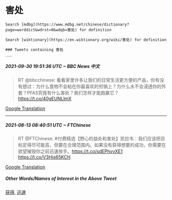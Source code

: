 # 害处

    Search [mdbg](https://www.mdbg.net/chinese/dictionary?page=worddict&wdrst=0&wdqb=害处) for definition

    Search [wiktionary](https://en.wiktionary.org/wiki/害处) for definition

    ### Tweets containing 害处
    ___
##### 2021-09-30 19:51:36 UTC ~ BBC News 中文
> RT @bbcchinese: 看看家里许多让我们的日常生活更方便的产品，你有没有想过：为什么食物不会粘在你最喜欢的煎锅上？为什么水不会浸透你的外套？PFAS究竟有什么害处？我们怎样才能跑赢它？ https://t.co/40gEUNLlmX

[Google Translation](https://translate.google.com/?hi=en&tab=TT&sl=zh-CN&tl=en&op=translate&text=RT+%40bbcchinese%3A+%E7%9C%8B%E7%9C%8B%E5%AE%B6%E9%87%8C%E8%AE%B8%E5%A4%9A%E8%AE%A9%E6%88%91%E4%BB%AC%E7%9A%84%E6%97%A5%E5%B8%B8%E7%94%9F%E6%B4%BB%E6%9B%B4%E6%96%B9%E4%BE%BF%E7%9A%84%E4%BA%A7%E5%93%81%EF%BC%8C%E4%BD%A0%E6%9C%89%E6%B2%A1%E6%9C%89%E6%83%B3%E8%BF%87%EF%BC%9A%E4%B8%BA%E4%BB%80%E4%B9%88%E9%A3%9F%E7%89%A9%E4%B8%8D%E4%BC%9A%E7%B2%98%E5%9C%A8%E4%BD%A0%E6%9C%80%E5%96%9C%E6%AC%A2%E7%9A%84%E7%85%8E%E9%94%85%E4%B8%8A%EF%BC%9F%E4%B8%BA%E4%BB%80%E4%B9%88%E6%B0%B4%E4%B8%8D%E4%BC%9A%E6%B5%B8%E9%80%8F%E4%BD%A0%E7%9A%84%E5%A4%96%E5%A5%97%EF%BC%9FPFAS%E7%A9%B6%E7%AB%9F%E6%9C%89%E4%BB%80%E4%B9%88%E5%AE%B3%E5%A4%84%EF%BC%9F%E6%88%91%E4%BB%AC%E6%80%8E%E6%A0%B7%E6%89%8D%E8%83%BD%E8%B7%91%E8%B5%A2%E5%AE%83%EF%BC%9F+https%3A%2F%2Ft.co%2F40gEUNLlmX)
___
##### 2021-08-13 08:40:51 UTC ~ FTChinese
> RT @FTChinese: #付费精选【野心的益处和害处】凯拉韦：我们应该把目标定得尽可能高，但要在合理范围内。如果没有获得想要的成功，你需要在欲望摧毁你之前迅速放手。https://t.co/sdEPhvvXE1 https://t.co/V3His65KCH

[Google Translation](https://translate.google.com/?hi=en&tab=TT&sl=zh-CN&tl=en&op=translate&text=RT+%40FTChinese%3A+%23%E4%BB%98%E8%B4%B9%E7%B2%BE%E9%80%89%E3%80%90%E9%87%8E%E5%BF%83%E7%9A%84%E7%9B%8A%E5%A4%84%E5%92%8C%E5%AE%B3%E5%A4%84%E3%80%91%E5%87%AF%E6%8B%89%E9%9F%A6%EF%BC%9A%E6%88%91%E4%BB%AC%E5%BA%94%E8%AF%A5%E6%8A%8A%E7%9B%AE%E6%A0%87%E5%AE%9A%E5%BE%97%E5%B0%BD%E5%8F%AF%E8%83%BD%E9%AB%98%EF%BC%8C%E4%BD%86%E8%A6%81%E5%9C%A8%E5%90%88%E7%90%86%E8%8C%83%E5%9B%B4%E5%86%85%E3%80%82%E5%A6%82%E6%9E%9C%E6%B2%A1%E6%9C%89%E8%8E%B7%E5%BE%97%E6%83%B3%E8%A6%81%E7%9A%84%E6%88%90%E5%8A%9F%EF%BC%8C%E4%BD%A0%E9%9C%80%E8%A6%81%E5%9C%A8%E6%AC%B2%E6%9C%9B%E6%91%A7%E6%AF%81%E4%BD%A0%E4%B9%8B%E5%89%8D%E8%BF%85%E9%80%9F%E6%94%BE%E6%89%8B%E3%80%82https%3A%2F%2Ft.co%2FsdEPhvvXE1+https%3A%2F%2Ft.co%2FV3His65KCH)
##### Other Words/Names of Interest in the Above Tweet
[获得](获得.md), [迅速](迅速.md)
